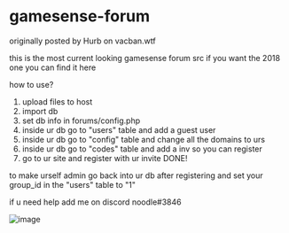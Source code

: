 # gamesense-forum
originally posted by Hurb on vacban.wtf

this is the most current looking gamesense forum src if you want the 2018 one you can find it here

how to use?
1. upload files to host
2. import db
3. set db info in forums/config.php
4. inside ur db go to "users" table and add a guest user
5. inside ur db go to "config" table and change all the domains to urs
6. inside ur db go to "codes" table and add a inv so you can register
7. go to ur site and register with ur invite DONE!

to make urself admin go back into ur db after registering and set your group_id in the "users" table to "1"

if u need help add me on discord noodle#3846

![image](https://user-images.githubusercontent.com/98117900/179391673-aff689d7-b489-4c48-8559-8ca360b09efb.png)
